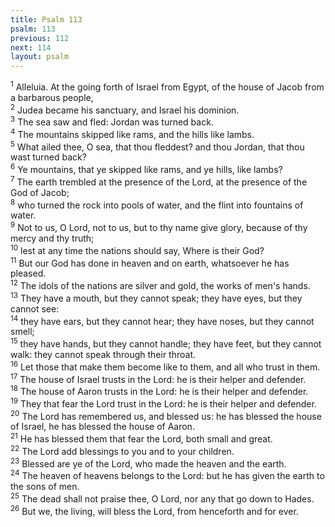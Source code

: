 ```yaml
---
title: Psalm 113
psalm: 113
previous: 112
next: 114
layout: psalm
---
```

<div class="psalm-verse"><sup class="verse-number">1</sup> Alleluia. At the going forth of Israel from Egypt, of the house of Jacob from a barbarous people, </div><div class="psalm-verse"><sup class="verse-number">2</sup> Judea became his sanctuary, and Israel his dominion. </div><div class="psalm-verse"><sup class="verse-number">3</sup> The sea saw and fled: Jordan was turned back. </div><div class="psalm-verse"><sup class="verse-number">4</sup> The mountains skipped like rams, and the hills like lambs. </div><div class="psalm-verse"><sup class="verse-number">5</sup> What ailed thee, O sea, that thou fleddest? and thou Jordan, that thou wast turned back? </div><div class="psalm-verse"><sup class="verse-number">6</sup> Ye mountains, that ye skipped like rams, and ye hills, like lambs? </div><div class="psalm-verse"><sup class="verse-number">7</sup> The earth trembled at the presence of the Lord, at the presence of the God of Jacob; </div><div class="psalm-verse"><sup class="verse-number">8</sup> who turned the rock into pools of water, and the flint into fountains of water. </div><div class="psalm-verse"><sup class="verse-number">9</sup> Not to us, O Lord, not to us, but to thy name give glory, because of thy mercy and thy truth; </div><div class="psalm-verse"><sup class="verse-number">10</sup> lest at any time the nations should say, Where is their God? </div><div class="psalm-verse"><sup class="verse-number">11</sup> But our God has done in heaven and on earth, whatsoever he has pleased. </div><div class="psalm-verse"><sup class="verse-number">12</sup> The idols of the nations are silver and gold, the works of men's hands. </div><div class="psalm-verse"><sup class="verse-number">13</sup> They have a mouth, but they cannot speak; they have eyes, but they cannot see: </div><div class="psalm-verse"><sup class="verse-number">14</sup> they have ears, but they cannot hear; they have noses, but they cannot smell; </div><div class="psalm-verse"><sup class="verse-number">15</sup> they have hands, but they cannot handle; they have feet, but they cannot walk: they cannot speak through their throat. </div><div class="psalm-verse"><sup class="verse-number">16</sup> Let those that make them become like to them, and all who trust in them. </div><div class="psalm-verse"><sup class="verse-number">17</sup> The house of Israel trusts in the Lord: he is their helper and defender. </div><div class="psalm-verse"><sup class="verse-number">18</sup> The house of Aaron trusts in the Lord: he is their helper and defender. </div><div class="psalm-verse"><sup class="verse-number">19</sup> They that fear the Lord trust in the Lord: he is their helper and defender. </div><div class="psalm-verse"><sup class="verse-number">20</sup> The Lord has remembered us, and blessed us: he has blessed the house of Israel, he has blessed the house of Aaron. </div><div class="psalm-verse"><sup class="verse-number">21</sup> He has blessed them that fear the Lord, both small and great. </div><div class="psalm-verse"><sup class="verse-number">22</sup> The Lord add blessings to you and to your children. </div><div class="psalm-verse"><sup class="verse-number">23</sup> Blessed are ye of the Lord, who made the heaven and the earth. </div><div class="psalm-verse"><sup class="verse-number">24</sup> The heaven of heavens belongs to the Lord: but he has given the earth to the sons of men. </div><div class="psalm-verse"><sup class="verse-number">25</sup> The dead shall not praise thee, O Lord, nor any that go down to Hades. </div><div class="psalm-verse"><sup class="verse-number">26</sup> But we, the living, will bless the Lord, from henceforth and for ever. </div>